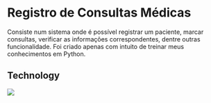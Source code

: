 <h1> Registro de Consultas Médicas </h1>
Consiste num sistema onde é possível registrar um paciente, marcar consultas, verificar as informações correspondentes, dentre outras funcionalidade. Foi criado apenas com intuito de treinar meus conhecimentos em Python.
<h2>Technology</h2>
<div>
  <img src="https://img.shields.io/badge/Python-3776AB?style=for-the-badge&logo=python&logoColor=white)](https://www.python.org/)">
</div>
